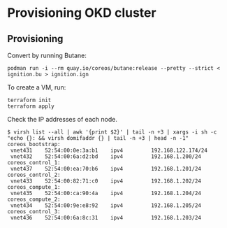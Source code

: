 # Provisioning OKD cluster

## Provisioning

Convert by running Butane:
```
podman run -i --rm quay.io/coreos/butane:release --pretty --strict < ignition.bu > ignition.ign
```

To create a VM, run:
```
terraform init
terraform apply
```

Check the IP addresses of each node.
```
$ virsh list --all | awk '{print $2}' | tail -n +3 | xargs -i sh -c "echo {}: && virsh domifaddr {} | tail -n +3 | head -n -1"
coreos_bootstrap:
 vnet431    52:54:00:0e:3a:b1    ipv4         192.168.122.174/24
 vnet432    52:54:00:6a:d2:bd    ipv4         192.168.1.200/24
coreos_control_1:
 vnet437    52:54:00:ea:70:b6    ipv4         192.168.1.201/24
coreos_control_2:
 vnet433    52:54:00:82:71:c0    ipv4         192.168.1.202/24
coreos_compute_1:
 vnet435    52:54:00:ca:90:4a    ipv4         192.168.1.204/24
coreos_compute_2:
 vnet434    52:54:00:9e:e8:92    ipv4         192.168.1.205/24
coreos_control_3:
 vnet436    52:54:00:6a:8c:31    ipv4         192.168.1.203/24
```
